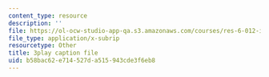 ```yaml
---
content_type: resource
description: ''
file: https://ol-ocw-studio-app-qa.s3.amazonaws.com/courses/res-6-012-introduction-to-probability-spring-2018/b58bac62e714527da515943cde3f6eb8_AsSQdpZdP8U.vtt
file_type: application/x-subrip
resourcetype: Other
title: 3play caption file
uid: b58bac62-e714-527d-a515-943cde3f6eb8
---
```

